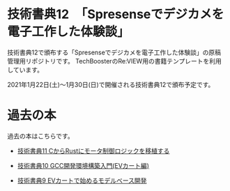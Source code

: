 # 技術書典12　「Spresenseでデジカメを電子工作した体験談」

技術書典12で頒布する「Spresenseでデジカメを電子工作した体験談」の原稿管理用リポジトリです。
TechBoosterのRe:VIEW用の書籍テンプレートを利用しています。

2021年1月22日(土)〜1月30日(日)で開催される技術書典12で頒布予定です。


# 過去の本
過去の本はこちらです。

 * [技術書典11 CからRustにモータ制御ロジックを移植する](https://techbookfest.org/product/5841041691246592?productVariantID=5858970117865472)

 * [技術書典10 GCC開発環境構築入門(EVカート編)](https://techbookfest.org/product/4581772882870272?productVariantID=5309574368198656)

 * [技術書典9 EVカートで始めるモデルベース開発](https://techbookfest.org/product/6581675934875648?productVariantID=5815321967460352)
